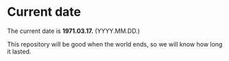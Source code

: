 # Current date

The current date is **1971.03.17.** (YYYY.MM.DD.)

This repository will be good when the world ends, so we will know how long it lasted.